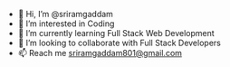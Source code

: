 - 👋 Hi, I’m @sriramgaddam
- 👀 I’m interested in Coding
- 🌱 I’m currently learning Full Stack Web Development
- 💞️ I’m looking to collaborate with Full Stack Developers
- 📫 Reach me sriramgaddam801@gmail.com
<!---
sriramgaddam1/sriramgaddam1 is a ✨ special ✨ repository because its `README.md` (this file) appears on your GitHub profile.
You can click the Preview link to take a look at your changes.
--->
